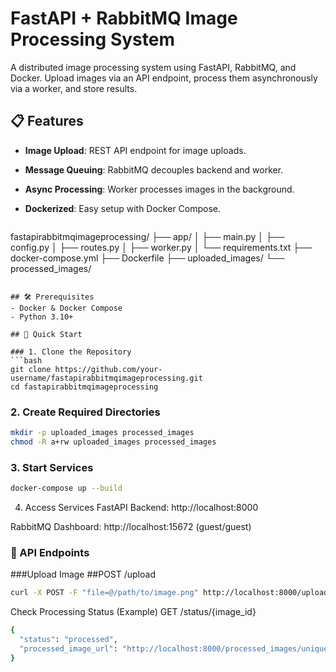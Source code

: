 # FastAPI + RabbitMQ Image Processing System

A distributed image processing system using FastAPI, RabbitMQ, and Docker. Upload images via an API endpoint, process them asynchronously via a worker, and store results.

## 📋 Features
- **Image Upload**: REST API endpoint for image uploads.
- **Message Queuing**: RabbitMQ decouples backend and worker.
- **Async Processing**: Worker processes images in the background.
- **Dockerized**: Easy setup with Docker Compose.

  ```bash
fastapirabbitmqimageprocessing/
├── app/
│   ├── main.py
│   ├── config.py
│   ├── routes.py
│   ├── worker.py
│   └── requirements.txt
├── docker-compose.yml
├── Dockerfile
├── uploaded_images/
└── processed_images/
```

## 🛠️ Prerequisites
- Docker & Docker Compose
- Python 3.10+

## 🚀 Quick Start

### 1. Clone the Repository
```bash
git clone https://github.com/your-username/fastapirabbitmqimageprocessing.git
cd fastapirabbitmqimageprocessing
```

### 2. Create Required Directories
```bash
mkdir -p uploaded_images processed_images
chmod -R a+rw uploaded_images processed_images
```

### 3. Start Services
```bash
docker-compose up --build
```

4. Access Services
FastAPI Backend: http://localhost:8000

RabbitMQ Dashboard: http://localhost:15672 (guest/guest)


### 📡 API Endpoints
###Upload Image
##POST /upload
```bash
curl -X POST -F "file=@/path/to/image.png" http://localhost:8000/upload
```
Check Processing Status (Example)
GET /status/{image_id}
```bash
{
  "status": "processed",
  "processed_image_url": "http://localhost:8000/processed_images/unique-id.png"
}
```






